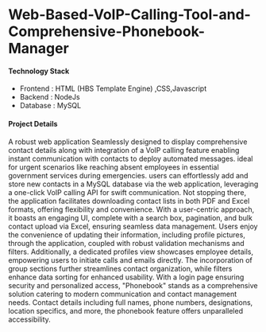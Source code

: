 # Web-Based-VoIP-Calling-Tool-and-Comprehensive-Phonebook-Manager

#### Technology Stack
* Frontend : HTML (HBS Template Engine) ,CSS,Javascript 
* Backend : NodeJs
* Database : MySQL 

#### Project Details

A robust web application Seamlessly designed to display comprehensive contact details along with integration of a VoIP calling feature enabling instant communication with contacts to deploy automated messages. ideal for urgent scenarios like reaching absent employees in essential government services during emergencies. users can effortlessly add and store new contacts in a MySQL database via the web application, leveraging a one-click VoIP calling API for swift communication. Not stopping there, the application facilitates downloading contact lists in both PDF and Excel formats, offering flexibility and convenience. With a user-centric approach, it boasts an engaging UI, complete with a search box, pagination, and bulk contact upload via Excel, ensuring seamless data management. Users enjoy the convenience of updating their information, including profile pictures, through the application, coupled with robust validation mechanisms and filters.  Additionally, a dedicated profiles view showcases employee details, empowering users to initiate calls and emails directly. The incorporation of group sections further streamlines contact organization, while filters enhance data sorting for enhanced usability. With a login page ensuring security and personalized access, "Phonebook" stands as a comprehensive solution catering to modern communication and contact management needs. Contact details including full names, phone numbers, designations, location specifics, and more, the phonebook feature offers unparalleled accessibility.
